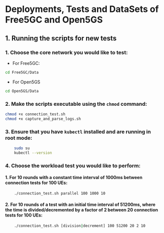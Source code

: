 # Deployments, Tests and DataSets of Free5GC and Open5GS

## 1. Running the scripts for new tests
### 1. Choose the core network you would like to test:
- For Free5GC:
```bash
cd Free5GC/Data
```
- For Open5GS
```bash
cd Open5GS/Data
```
### 2. Make the scripts executable using the ```chmod``` command:

  ```bash
  chmod +x connection_test.sh
  chmod +x capture_and_parse_logs.sh
  ```

### 3. Ensure that you have ```kubectl``` installed and are running in root mode:
```bash
    sudo su
    kubectl --version
```

### 4. Choose the workload test you would like to perform:

#### 1. For 10 rounds with a constant time interval of 1000ms between connection tests for 100 UEs:
```bash
    ./connection_test.sh parallel 100 1000 10
```
#### 2. For 10 rounds of a test with an initial time interval of 51200ms, where the time is divided/decremented by a factor of 2 between 20 connection tests for 100 UEs:
```bash
    ./connection_test.sh [division|decrement] 100 51200 20 2 10
```